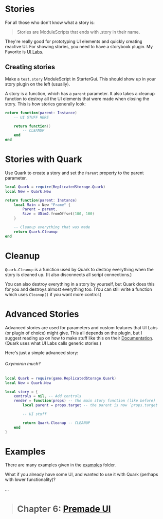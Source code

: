 # Stories
For all those who don't know what a story is:
> Stories are ModuleScripts that ends with .story in their name.

They're really good for prototyping UI elements and quickly creating reactive UI.
For showing stories, you need to have a storybook plugin.
My Favorite is [UI Labs](https://pepeeltoro41.github.io/ui-labs/).

## Creating stories
Make a `test.story` ModuleScript in StarterGui. This should show up in your story plugin on the left (usually).

A story is a function, which has a `parent` parameter. It also takes a cleanup function to destroy all the UI elements that were made when closing the story.
This is how stories generally look:

```lua
return function(parent: Instance)
    -- UI STUFF HERE

    return function()
        -- CLEANUP
    end
end
```

# Stories with Quark
Use Quark to create a story and set the `Parent` property to the parent parameter.
```lua
local Quark = require(ReplicatedStorage.Quark)
local New = Quark.New

return function(parent: Instance)
    local Main = New "Frame" {
        Parent = parent,
        Size = UDim2.fromOffset(100, 100)
    }

    -- Cleanup everything that was made
    return Quark.Cleanup
end
```
# Cleanup
`Quark.Cleanup` is a function used by Quark to destroy everything when the story is cleaned up. (It also disconnects all script connections.)

You can also destroy everything in a story by yourself, but Quark does this for you and destroys almost everything too. (You can still write a function which uses `Cleanup()` if you want more control.)

# Advanced Stories
Advanced stories are used for parameters and custom features that UI Labs (or plugin of choice) might give. This all depends on the plugin, but I suggest reading up on how to make stuff like this on their [Documentation](https://pepeeltoro41.github.io/ui-labs/docs/stories/advanced/generic.html). (Quark uses what UI Labs calls generic stories.)

Here's just a simple advanced story:
###### *Oxymoron much?*
```lua
local Quark = require(game.ReplicatedStorage.Quark)
local New = Quark.New

local story = {
	controls = nil, -- Add controls
	render = function(props) -- the main story function (like before)
		local parent = props.target -- the parent is now `props.target`

		-- UI stuff

		return Quark.Cleanup -- CLEANUP
	end
}
```

# Examples
There are many examples given in the [examples](../src/examples/) folder.

What if you already have some UI, and wanted to use it with Quark (perhaps with lower functionality)?

...

> # Chapter 6: [Premade UI](./6.PremadeUI.md)